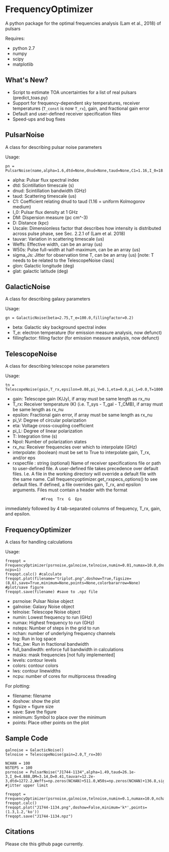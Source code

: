 FrequencyOptimizer
=======

A python package for the optimal frequencies analysis (Lam et al., 2018) of pulsars

Requires:
* python 2.7
* numpy
* scipy
* matplotlib

What's New?
-----------
* Script to estimate TOA uncertainties for a list of real pulsars (predict_toas.py)
* Support for frequency-dependent sky temperatures, receiver temperatures (`T_const` is now `T_rx`), gain, and fractional gain error
* Default and user-defined receiver specification files
* Speed-ups and bug fixes

PulsarNoise
-----------

A class for describing pulsar noise parameters

Usage: 

    pn = PulsarNoise(name,alpha=1.6,dtd=None,dnud=None,taud=None,C1=1.16,I_0=18.0,DM=0.0,D=1.0,tauvar=None,Weffs=None,W50s=None,sigma_Js=0.0,P=None,glon=None,glat=None)

* alpha: Pulsar flux spectral index
* dtd: Scintillation timescale (s)
* dnud: Scintillation bandwidth (GHz)
* taud: Scattering timescale (us)
* C1: Coefficient relating dnud to taud (1.16 = uniform Kolmogorov medium) 
* I_0: Pulsar flux density at 1 GHz
* DM: Dispersion measure (pc cm^-3)
* D: Distance (kpc)
* Uscale: Dimensionless factor that describes how intensity is distributed across pulse phase, see Sec. 2.2.1 of (Lam et al. 2018)
* tauvar: Variation in scattering timescale (us)
* Weffs: Effective width, can be an array (us)
* W50s: Pulse full-width at half-maximum, can be an array (us)
* sigma_Js: Jitter for observation time T, can be an array (us) [note: T needs to be related to the TelescopeNoise class]
* glon: Galactic longitude (deg)
* glat: galactic latitude (deg)


GalacticNoise
-------------

A class for describing galaxy parameters

Usage: 

    gn = GalacticNoise(beta=2.75,T_e=100.0,fillingfactor=0.2)

* beta: Galactic sky background spectral index
* T_e: electron temperature (for emission measure analysis, now defunct)
* fillingfactor: filling factor (for emission measure analysis, now defunct)

TelescopeNoise
--------------

A class for describing telescope noise parameters

Usage: 
       
    tn = TelescopeNoise(gain,T_rx,epsilon=0.08,pi_V=0.1,eta=0.0,pi_L=0.0,T=1800.0,Npol=2,rx_nu=None,interpolate=False)

* gain: Telescope gain (K/Jy), if array must be same length as rx_nu 
* T_rx: Receiver temperature (K) (i.e. T_sys - T_gal - T_CMB), if array must be same length as rx_nu 
* epsilon: Fractional gain error, if array must be same length as rx_nu
* pi_V: Degree of circular polarization
* eta: Voltage cross-coupling coefficient
* pi_L: Degree of linear polarization
* T: Integration time (s)
* Npol: Number of polarization states
* rx_nu: Receiver frequencies over which to interpolate (GHz)
* interpolate: (boolean) must be set to True to interpolate gain, T_rx, and/or eps
* rxspecfile : string (optional)
  Name of receiver specifications file or path to user-defined file. A user-defined file takes precedence over default files. I.e. A file in the working directory will override a default file with the same name. Call frequencyoptimizer.get_rxspecs_options() to see default files.
  If defined, a file overrides gain, T_rx, and epsilon arguments. Files must contain a header with the format
```
                #Freq  Trx  G  Eps
```
immediately followed by 4 tab-separated columns of frequency, T_rx, gain, and epsilon.

FrequencyOptimizer
------------------

A class for handling calculations

Usage: 

    freqopt = FrequencyOptimizer(psrnoise,galnoise,telnoise,numin=0.01,numax=10.0,dnu=0.05,nchan=100,log=False,nsteps=8,frac_bw=False,verbose=True,full_bandwidth=False,masks=None,levels=LEVELS,colors=COLORS,lws=LWS, ncpu=1)
    freqopt.calc() #calculate
    freqopt.plot(filename="triplot.png",doshow=True,figsize=(8,6),save=True,minimum=None,points=None,colorbararrow=None) #plot/save figure
    freqopt.save(filename) #save to .npz file

* psrnoise: Pulsar Noise object
* galnoise: Galaxy Noise object
* telnoise: Telescope Noise object
* numin: Lowest frequency to run (GHz)
* numax: Highest frequency to run (GHz)
* nsteps: Number of steps in the grid to run
* nchan: number of underlying frequency channels
* log: Run in log space
* frac_bw: Run in fractional bandwidth
* full_bandiwdth: enforce full bandwidth in calculations
* masks: mask frequencies [not fully implemented]
* levels: contour levels
* colors: contour colors
* lws: contour linewidths
* ncpu: number of cores for multiprocess threading

For plotting:

* filename: filename
* doshow: show the plot
* figsize = figure size
* save: Save the figure
* minimum: Symbol to place over the minimum
* points: Place other points on the plot



Sample Code
-----------

    galnoise = GalacticNoise()
    telnoise = TelescopeNoise(gain=2.0,T_rx=30)

    NCHAN = 100
    NSTEPS = 100
    psrnoise = PulsarNoise("J1744-1134",alpha=1.49,taud=26.1e-3,I_0=4.888,DM=3.14,D=0.41,tauvar=12.2e-3,dtd=1272.2,Weffs=np.zeros(NCHAN)+511.0,W50s=np.zeros(NCHAN)+136.8,sigma_Js=np.zeros(NCHAN)+0.066,P=4.074545941439190)  #jitter upper limit

    freqopt = FrequencyOptimizer(psrnoise,galnoise,telnoise,numin=0.1,numax=10.0,nchan=NCHAN,log=True,nsteps=NSTEPS)
    freqopt.calc()
    freqopt.plot("J1744-1134.png",doshow=False,minimum='k*',points=(1.3,1.2,'ko'))
    freqopt.save("J1744-1134.npz")





Citations
---------

Please cite this github page currently.